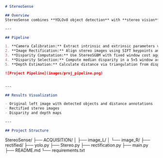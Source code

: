 ```markdown
# StereoSense

## Overview  
StereoSense combines **YOLOv8 object detection** with **stereo vision** to detect objects and estimate their distances using a **Loitor VI stereo camera**. The pipeline includes image rectification, disparity map generation, object detection, and depth estimation through triangulation.

---

## Pipeline  

1. **Camera Calibration:** Extract intrinsic and extrinsic parameters via chessboard pattern.  
2. **Image Rectification:** Align stereo images using SIFT keypoints and fundamental matrix.  
3. **Disparity Computation:** Use StereoSGBM with fixed window cost aggregation for disparity map.  
4. **Disparity Selection:** Compute median disparity in a 5×5 window around each detected object's center.  
5. **Depth Estimation:** Calculate distance via triangulation from disparity and camera parameters. 

![Project Pipeline](images/proj_pipeline.png)


---

## Results Visualization

- Original left image with detected objects and distance annotations  
- Rectified stereo images  
- Disparity and depth maps  

---

## Project Structure

```

StereoSense/
├── ACQUISITION/
│   ├── image\_L/
│   └── image\_R/
├── rectified/
├── yolo.py
├── Stereo.py
├── rectification.py
├── main.py
├── README.md
└── requirements.txt



